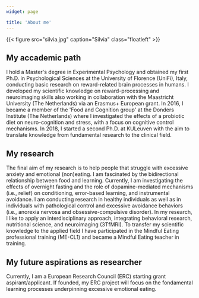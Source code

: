 ```yaml
---
widget: page

title: 'About me'
---
```


{{< figure src="silvia.jpg" caption="Silvia" class="floatleft" >}}

## My accademic path

I hold a Master's degree in Experimental Psychology and obtained my first Ph.D. in Psychological Sciences at the University of Florence (UniFi), Italy, conducting basic research on reward-related brain processes in humans. I developed my scientific knowledge on reward-processing and neuroimaging skills also working in collaboration with the Maastricht University (The Netherlands) via an Erasmus+ European grant. In 2016, I became a member of the 'Food and Cognition group' at the Donders Institute (The Netherlands) where I investigated the effects of a probiotic diet on neuro-cognition and stress, with a focus on cognitive control mechanisms. In 2018, I started a second Ph.D. at KULeuven with the aim to translate knowledge from fundamental research to the clinical field. 

## My research

The final aim of my research is to help people that struggle with excessive anxiety and emotional (non)eating. I am fascinated by the bidirectional relationship between food and learning. Currently, I am investigating the effects of overnight fasting and the role of dopamine-mediated mechanisms (i.e., relief) on conditioning, error-based learning, and instrumental avoidance. I am conducting research in healthy individuals as well as in individuals with pathological control and excessive avoidance behaviors (i.e., anorexia nervosa and obsessive-compulsive disorder). In my research, I like to apply an interdisciplinary approach, integrating behavioral research, nutritional science, and neuroimaging (3TfMRI). To transfer my scientific knowledge to the applied field I have participated in the Mindful Eating professional training (ME-CL1) and became a Mindful Eating teacher in training. 

## My future aspirations as researcher

Currently, I am a European Research Council (ERC) starting grant aspirant/applicant. If founded, my ERC project will focus on the fondamental learning processes underpinning excessive emotional eating.
